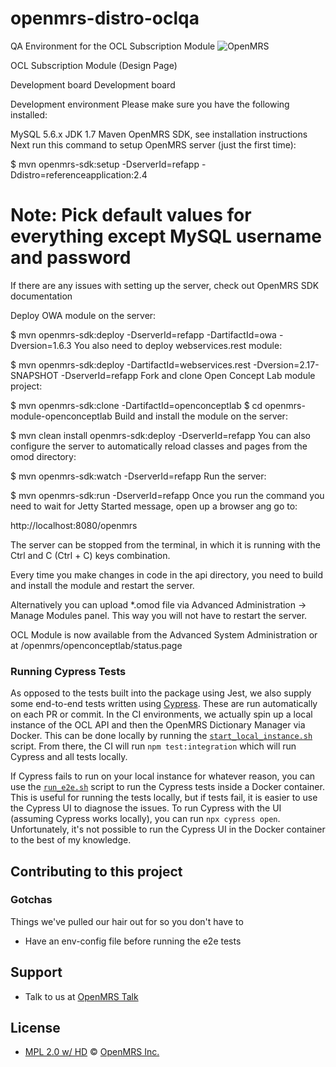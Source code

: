 # openmrs-distro-oclqa
QA Environment for the OCL Subscription Module
<img src="https://cloud.githubusercontent.com/assets/668093/12567089/0ac42774-c372-11e5-97eb-00baf0fccc37.jpg" alt="OpenMRS"/>

OCL Subscription Module (Design Page)

Development board
Development board

Development environment
Please make sure you have the following installed:

MySQL 5.6.x
JDK 1.7
Maven
OpenMRS SDK, see installation instructions
Next run this command to setup OpenMRS server (just the first time):

$ mvn openmrs-sdk:setup -DserverId=refapp -Ddistro=referenceapplication:2.4
# Note: Pick default values for everything except MySQL username and password
If there are any issues with setting up the server, check out OpenMRS SDK documentation

Deploy OWA module on the server:

$ mvn openmrs-sdk:deploy -DserverId=refapp -DartifactId=owa -Dversion=1.6.3
You also need to deploy webservices.rest module:

$ mvn openmrs-sdk:deploy -DartifactId=webservices.rest -Dversion=2.17-SNAPSHOT -DserverId=refapp
Fork and clone Open Concept Lab module project:

$ mvn openmrs-sdk:clone -DartifactId=openconceptlab
$ cd openmrs-module-openconceptlab
Build and install the module on the server:

$ mvn clean install openmrs-sdk:deploy -DserverId=refapp
You can also configure the server to automatically reload classes and pages from the omod directory:

$ mvn openmrs-sdk:watch -DserverId=refapp
Run the server:

$ mvn openmrs-sdk:run -DserverId=refapp
Once you run the command you need to wait for Jetty Started message, open up a browser ang go to:

http://localhost:8080/openmrs

The server can be stopped from the terminal, in which it is running with the Ctrl and C (Ctrl + C) keys combination.

Every time you make changes in code in the api directory, you need to build and install the module and restart the server.

Alternatively you can upload *.omod file via Advanced Administration -> Manage Modules panel. This way you will not have to restart the server.

OCL Module is now available from the Advanced System Administration or at /openmrs/openconceptlab/status.page

### Running Cypress Tests
As opposed to the tests built into the package using Jest, we also supply some end-to-end tests written using [Cypress](https://www.cypress.io/). These are run automatically on each PR or commit. In the CI environments, we actually spin up a local instance of the OCL API and then the OpenMRS Dictionary Manager via Docker. This can be done locally by running the [`start_local_instance.sh`](start_local_instance.sh) script. From there, the CI will run `npm test:integration` which will run Cypress and all tests locally.

If Cypress fails to run on your local instance for whatever reason, you can use the [`run_e2e.sh`](run_e2e.sh) script to run the Cypress tests inside a Docker container. This is useful for running the tests locally, but if tests fail, it is easier to use the Cypress UI to diagnose the issues. To run Cypress with the UI (assuming Cypress works locally), you can run `npx cypress open`. Unfortunately, it's not possible to run the Cypress UI in the Docker container to the best of my knowledge.

## Contributing to this project


### Gotchas
Things we've pulled our hair out for so you don't have to
- Have an env-config file before running the e2e tests

## Support
- Talk to us at [OpenMRS Talk](https://talk.openmrs.org/)

## License
- [MPL 2.0 w/ HD](http://openmrs.org/license/) © [OpenMRS Inc.](http://www.openmrs.org/)
